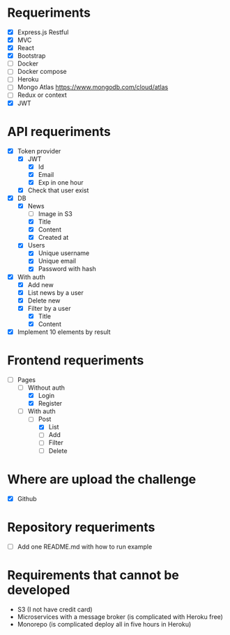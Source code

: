 # Requeriments

- [X] Express.js Restful
- [X] MVC
- [X] React
- [X] Bootstrap
- [ ] Docker
- [ ] Docker compose
- [ ] Heroku
- [ ] Mongo Atlas https://www.mongodb.com/cloud/atlas
- [ ] Redux or context
- [X] JWT

# API requeriments

- [X] Token provider
  - [X] JWT
    - [X] Id
    - [X] Email
    - [X] Exp in one hour
  - [X] Check that user exist
- [X] DB
  - [X] News
    - [ ] Image in S3
    - [X] Title
    - [X] Content
    - [X] Created at
  - [X] Users
    - [X] Unique username
    - [X] Unique email
    - [X] Password with hash
- [X] With auth
  - [X] Add new
  - [X] List news by a user
  - [X] Delete new
  - [X] Filter by a user
    - [X] Title
    - [X] Content
- [X] Implement 10 elements by result

# Frontend requeriments

- [ ] Pages
  - [ ] Without auth
    - [X] Login
    - [X] Register
  - [ ] With auth
    - [ ] Post
      - [X] List
      - [ ] Add
      - [ ] Filter
      - [ ] Delete

# Where are upload the challenge

- [X] Github

# Repository requeriments

- [ ] Add one README.md with how to run example

# Requirements that cannot be developed

- S3 (I not have credit card)
- Microservices with a message broker (is complicated with Heroku free)
- Monorepo (is complicated deploy all in five hours in Heroku)
